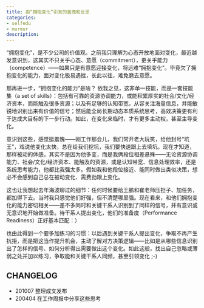 ```yaml
---
title: 由“拥抱变化”引发的羞愧和反思
categories: 
- selfedu
- murmur
description:
--- 
```


“拥抱变化”，是不少公司的价值观。之前我只理解为心态开放地面对变化，最近越发意识到，这其实不只关乎心态、意愿（commitment），更关乎能力（competence）——如果只是有意愿迎接变化，将远难“拥抱变化”。毕竟欠了拥抱变化的能力，面对变化极易遇挫，长此以往，难免磨去意愿。
    
那再进一步，“拥抱变化的能力”是啥？<!-- more --> 依我之见，这非单一技能，而是一套技能集（a set of skills）：包括有可靠的资源协调能力，或能积累厚实的社会/文化/经济资本，而能触及很多资源；以及有足够的认知带宽，从容关注海量信息，并能敏锐地识别出来有价值的信号；然后能全局长期动态本质系统思考，高效决策更有利于达成大目标的下一步行动。如此，在变化来临时，才有更多主动权，甚至主导变化。

意识到这些，感觉挺羞愧——刚工作那会儿，我们常开老大玩笑，给他封号“坑王”，戏说他变化太快，总在给我们挖坑，我们要快速跟上去填坑。现在才知道，那样被动的体感，其实不是因为他多变，而是我俩段位相差悬殊——无论资源协调能力、社会/文化/经济资本、能触及的资源，或是认知带宽、信息处理效率，还是系统思考能力，他都比我强太多。假如我和他段位接近、能同时做出类似决策，想必不会感到自己总在被动变化、需费劲跟上变化。
    
这也让我想起去年海波聊过的细节：任何时候要给王鹏和崔老师压担子、加任务，都加得下去。当时我只感觉他们好强，但不清楚哪里强。现在看来，和他们拥抱变化的能力密切相关——差不多同时和关键干系人识别到了同样的信号，并有意识或无意识地开始做准备。待干系人提出变化，他们的准备度（Performance Readiness）正好基本匹配：）

也由此得到一个要多加练习的习惯：以后遇到关键干系人提出变化，争取不再产生抗拒，而是把这当作提升机会，主动了解对方决策逻辑——比如是从哪些信息识别出了怎样的信号、如何分析得出需要做出这个变化。如此这般，找出自己忽略或薄弱之处并加以练习，争取能和关键干系人同频，甚至引领变化 ;-)


## CHANGELOG 

- 201007 整理成文发布
- 200404 在工作周报中分享这些思考